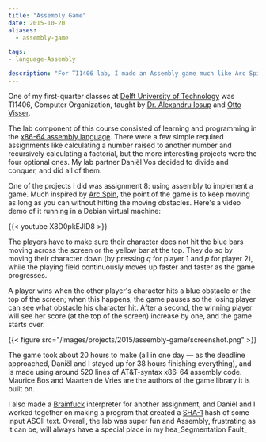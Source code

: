 ```yaml
---
title: "Assembly Game"
date: 2015-10-20
aliases:
  - assembly-game

tags:
- language-Assembly

description: "For TI1406 lab, I made an Assembly game much like Arc Spin, along with a few other cool projects."
---
```


One of my first-quarter classes at [Delft University of Technology](http://tudelft.nl/) was TI1406, Computer Organization, taught by [Dr. Alexandru Iosup](http://www.pds.ewi.tudelft.nl/~iosup/) and [Otto Visser](http://www.st.ewi.tudelft.nl/~visser/).

The lab component of this course consisted of learning and programming in the [x86-64 assembly language](https://en.wikipedia.org/wiki/X86_assembly_language). There were a few simple required assignments like calculating a number raised to another number and recursively calculating a factorial, but the more interesting projects were the four optional ones. My lab partner Daniël Vos decided to divide and conquer, and did all of them.

One of the projects I did was assignment 8: using assembly to implement a game. Much inspired by [Arc Spin](http://leonoverweel.com/arc-spin), the point of the game is to keep moving as long as you can without hitting the moving obstacles. Here's a video demo of it running in a Debian virtual machine:

{{< youtube X8D0pkEJID8 >}}

The players have to make sure their character does not hit the blue bars moving across the screen or the yellow bar at the top. They do so by moving their character down (by pressing _q_ for player 1 and _p_ for player 2), while the playing field continuously moves up faster and faster as the game progresses.

A player wins when the other player's character hits a blue obstacle or the top of the screen; when this happens, the game pauses so the losing player can see what obstacle his character hit. After a second, the winning player will see her score (at the top of the screen) increase by one, and the game starts over.

{{< figure src="/images/projects/2015/assembly-game/screenshot.png" >}}

The game took about 20 hours to make (all in one day — as the deadline approached, Daniël and I stayed up for 38 hours finishing everything), and is made using around 520 lines of AT&T-syntax x86-64 assembly code. Maurice Bos and Maarten de Vries are the authors of the game library it is built on.

I also made a [Brainfuck](https://en.wikipedia.org/wiki/Brainfuck) interpreter for another assignment, and Daniël and I worked together on making a program that created a [SHA-1](https://en.wikipedia.org/wiki/SHA-1) hash of some input ASCII text. Overall, the lab was super fun and Assembly, frustrating as it can be, will always have a special place in my hea_Segmentation Fault_